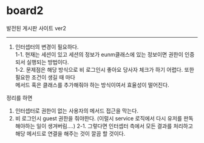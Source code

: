 # board2
발전된 게시판 사이트 ver2

-----------------------------------------------
1. 인터셉터의 변경이 필요하다.  
1-1. 현재는 세션이 있고 세션의 정보가 eunm클래스에 있는 정보이면 권한이 인증되서 실행되는 방법이다.  
1-2. 문제점은 해당 방식으로 비 로그인시 좋아요 당사자 체크가 하기 어렵다. 또한 필요한 조건이 생길 때 마다  
메서드 혹은 클래스를 추가해줘야 하는 방식이여서 효율성이 떨어진다.  
  
  정리를 하면 
  1. 인터셉터로 권한이 없는 사용자의 메서드 접근을 막는다.
  2. 비 로그인시 guest 권한을 줘야한다. (이럴시 service 로직에서 다시 유저를 판독해야하는 일이 생겨버림....)
  2-1. 그렇다면 인터셉터 측에서 모든 결과를 처리하고 해당 메서드로 연결을 해주는 것이 깔끔 할 것이다.  
